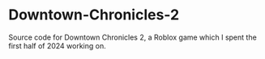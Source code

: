# Downtown-Chronicles-2
Source code for Downtown Chronicles 2, a Roblox game which I spent the first half of 2024 working on.
